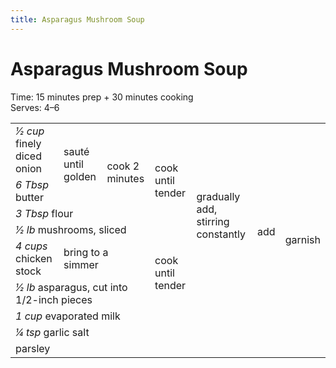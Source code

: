 ```yaml
---
title: Asparagus Mushroom Soup
---
```


# Asparagus Mushroom Soup

Time: 15 minutes prep + 30 minutes cooking\
Serves: 4–6

<table class=recipe>
 <tr>
  <td><i>1⁄2 cup</i> finely diced onion</td>
  <td rowspan=2>sauté until golden</td>
  <td rowspan=3>cook 2 minutes</td>
  <td rowspan=4>cook until tender</td>
  <td rowspan=6>gradually add, stirring constantly</td>
  <td rowspan=8>add</td>
  <td rowspan=9>garnish</td>
 </tr>
 <tr>
  <td><i>6 Tbsp</i> butter</td>
 </tr>
 <tr>
  <td colspan=2><i>3 Tbsp</i> flour</td>
 </tr>
 <tr>
  <td colspan=3><i>1⁄2 lb</i> mushrooms, sliced</td>
 </tr>
 <tr style="text-align: left;">
  <td><i>4 cups</i> chicken stock</td>
  <td colspan=2>bring to a simmer</td>
  <td rowspan=2>cook until tender</td>
 </tr>
 <tr>
  <td colspan=3><i>1⁄2 lb</i> asparagus, cut into 1/2-inch pieces</td>
 </tr>
 <tr>
  <td colspan=5><i>1 cup</i> evaporated milk</td>
 </tr>
 <tr>
  <td colspan=5><i>1⁄4 tsp</i> garlic salt</td>
 </tr>
 <tr>
  <td colspan=6>parsley</td>
 </tr>
</table>
